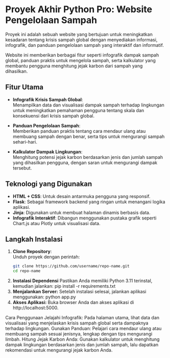 # Proyek Akhir Python Pro: Website Pengelolaan Sampah  

Proyek ini adalah sebuah website yang bertujuan untuk meningkatkan kesadaran tentang krisis sampah global dengan menyediakan informasi, infografik, dan panduan pengelolaan sampah yang interaktif dan informatif.  

Website ini memberikan berbagai fitur seperti infografik dampak sampah global, panduan praktis untuk mengelola sampah, serta kalkulator yang membantu pengguna menghitung jejak karbon dari sampah yang dihasilkan.  

## Fitur Utama  
- **Infografik Krisis Sampah Global**:  
  Menampilkan data dan visualisasi dampak sampah terhadap lingkungan untuk meningkatkan pemahaman pengguna tentang skala dan konsekuensi dari krisis sampah global.  

- **Panduan Pengelolaan Sampah**:  
  Memberikan panduan praktis tentang cara mendaur ulang atau membuang sampah dengan benar, serta tips untuk mengurangi sampah sehari-hari.  

- **Kalkulator Dampak Lingkungan**:  
  Menghitung potensi jejak karbon berdasarkan jenis dan jumlah sampah yang dihasilkan pengguna, dengan saran untuk mengurangi dampak tersebut.  

## Teknologi yang Digunakan  
- **HTML + CSS**: Untuk desain antarmuka pengguna yang responsif.  
- **Flask**: Sebagai framework backend yang ringan untuk menangani logika aplikasi.  
- **Jinja**: Digunakan untuk membuat halaman dinamis berbasis data.  
- **Infografik Interaktif**: Dibangun menggunakan pustaka grafik seperti Chart.js atau Plotly untuk visualisasi data.  

## Langkah Instalasi  
1. **Clone Repository**:  
   Unduh proyek dengan perintah:  
   ```bash
   git clone https://github.com/username/repo-name.git
   cd repo-name

2. **Instalasi Dependensi**
    Pastikan Anda memiliki Python 3.11 terinstal, kemudian jalankan:
    pip install -r requirements.txt
3. **Menjalankan Server:**
    Setelah instalasi selesai, jalankan aplikasi menggunakan:
    python app.py
4.  **Akses Aplikasi:**
    Buka browser Anda dan akses aplikasi di http://localhost:5000.

Cara Penggunaan
Jelajahi Infografik:
Pada halaman utama, lihat data dan visualisasi yang menjelaskan krisis sampah global serta dampaknya terhadap lingkungan.
Gunakan Panduan:
Pelajari cara mendaur ulang atau membuang sampah sesuai jenisnya, lengkap dengan tips mengurangi limbah.
Hitung Jejak Karbon Anda:
Gunakan kalkulator untuk menghitung dampak lingkungan berdasarkan jenis dan jumlah sampah, lalu dapatkan rekomendasi untuk mengurangi jejak karbon Anda.
